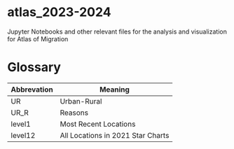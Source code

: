 # atlas_2023-2024
Jupyter Notebooks and other relevant files for the analysis and visualization for Atlas of Migration

# Glossary
Abbrevation | Meaning
--- | ---
UR        | Urban-Rural
UR_R      | Reasons 
level1    | Most Recent Locations
level12   | All Locations in 2021 Star Charts
